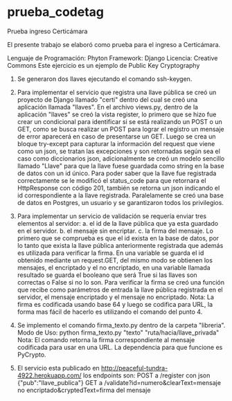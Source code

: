 prueba_codetag
==============

Prueba ingreso Certicámara

El presente trabajo se elaboró como prueba para el ingreso a Certicámara.

Lenguaje de Programación: Phyton
Framework: Django
Licencia: Creative Commons
Este ejercicio es un ejemplo de Public Key Cryptography


1.  Se generaron dos llaves ejecutando el comando ssh-keygen.
2.  Para implementar el servicio que registra una llave pública se creó un proyecto de Django llamado "certi" dentro del cual se creó una aplicación llamada "llaves". En el archivo views.py, dentro de la aplicación "llaves" se creó la vista register, lo primero que se hizo fue crear un condicional para identificar si se está realizando un POST o un GET, como se busca realizar un POST para lograr el registro un mensaje de error aparecerá en caso de presentarse un GET.
Luego se crea un bloque try-except para capturar la información del request que viene como un json, se tratan las excepciones y son retornadas según sea el caso como diccionarios json, adicionalmente se creó un modelo sencillo llamado "Llave" para que la llave fuese guardada como string en la base de datos con un id único. 
Para poder saber que la llave fue registrada correctamente se le modificó el status_code para que   retornara el HttpResponse con código 201, también se retorna un json indicando el id correspondiente a la llave registrada. Paralelamente se creó una base de datos en Postgres, un usuario y se garantizaron todos los privilegios.

3.  Para implementar un servicio de validación se requería enviar tres elementos al servidor: 
a. el id de la llave pública que ya esta guardado en el servidor.
b. el mensaje sin encriptar.
c. la firma del mensaje.
Lo primero que se comprueba es que el id exista en la base de datos, por lo tanto que exista la llave pública anteriormente registrada que además es utilizada para verificar la firma.
En una variable se guarda el id obtenido mediante un request.GET, del mismo modo se obtienen los mensajes, el encriptado y el no encriptado, en una variable llamada resultado se guarda el booleano que será True si las llaves son correctas o False si no lo son.
Para verificar la firma se creó una función que recibe como parámetros de entrada la llave pública registrada en el servidor, el mensaje encriptado y el mensaje no encriptado.
Nota: La firma es codificada usando base 64 y luego se codifica para URL, la forma mas fácil de hacerlo es utilizando el comando del punto 4.

4.  Se implemento el comando firma_texto.py dentro de la carpeta "libreria".
Modo de Uso: python firma_texto.py "texto" "ruta/hacia/llave_privada" 
Nota: El comando retorna la firma correspondiente al mensaje codificada para usar en una URL.
La dependencia para que funcione es PyCrypto.

5.  El servicio esta publicado en http://peaceful-tundra-4922.herokuapp.com/ los endpoints son:
POST a /register con json {"pub":"llave_publica"}
GET a /validate?id=numero&clearText=mensaje no encriptado&cryptedText=firma del mensaje
